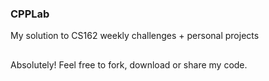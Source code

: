 ### CPPLab
My solution to CS162 weekly challenges + personal projects

##

Absolutely! Feel free to fork, download or share my code.
